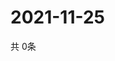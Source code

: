 # 2021-11-25
  共 0条

  <!-- BEGIN -->
  <!-- 最后更新时间Thu Nov 25 2021 21:02:56 GMT+0000 (Coordinated Universal Time) -->
  
  <!-- END -->
  
  